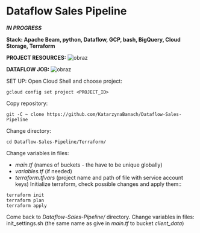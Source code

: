 # Dataflow Sales Pipeline
**_IN PROGRESS_**

**Stack: Apache Beam, python, Dataflow, GCP, bash, BigQuery, Cloud Storage, Terraform**

**PROJECT RESOURCES:**
![obraz](https://github.com/KatarzynaBanach/Dataflow-Sales-Pipeline/assets/102869680/78d581b8-8c7f-4220-a540-698e90a05e9d)


**DATAFLOW JOB:**
![obraz](https://github.com/KatarzynaBanach/Dataflow-Sales-Pipeline/assets/102869680/06c613a4-3058-43c1-bb59-b563a51ac5b2)


SET UP:
Open Cloud Shell and choose project:
```
gcloud config set project <PROJECT_ID>
```
Copy repository:
```
git -C ~ clone https://github.com/KatarzynaBanach/Dataflow-Sales-Pipeline
```
Change directory:
```
cd Dataflow-Sales-Pipeline/Terraform/
```
Change variables in files:
* _main.tf_ (names of buckets - the have to be unique globally)
* _variables.tf_ (if needed)
* _terraform.tfvars_ (project name and path of file with service account keys)
Initialize terraform, check possible changes and apply them::
```
terraform init
terraform plan
terraform apply
```
Come back to _Dataflow-Sales-Pipeline/_ directory.
Change variables in files: init_settings.sh (the same name as give in _main.tf_ to bucket _client_data_)  



